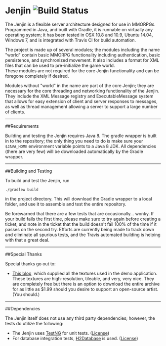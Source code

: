 Jenjin ![Build Status](https://travis-ci.org/floralvikings/jenjin.svg?branch=jenjin-184)
=====

The Jenjin is a flexible server architecture designed for use in MMORPGs.
Programmed in Java, and built with Gradle, it is runnable on virtually any operating
system; it has been tested in OSX 10.8 and 10.9, Ubuntu 14.04, Windows 7, and is integrated
with Travis CI for build automation.

The project is made up of several modules; the modules including the name "world" contain
basic MMORPG functionality including authentication, basic persistence, and synchronized movement.
It also includes a format for XML files that can be used to pre-initialize the game world.  
These modules are not required for the core Jenjin functionality and can be foregone completely if desired.

Modules without "world" in the name are part of the core Jenjin; they are necessary for the
core threading and networking functionality of the Jenjin.  They include the XML Message registry and ExecutableMessage
system that allows for easy extension of client and server responses to messages, as well as thread management
allowing a server to support a large number of clients.

***

##Requirements

Building and testing the Jenjin requires Java 8.  The gradle wrapper is built in to the repository; the only thing
you need to do is make sure your ```$JAVA_HOME``` environment variable points to a Java 8 JDK.  All dependencies (there
are very few) will be downloaded automatically by the Gradle wrapper.

***

##Building and Testing

To build and test the Jenjin, run

`./gradlew build`

in the project directory.  This will download the Gradle wrapper to a local folder, and use it to assemble and test the
entire repository.

Be forewarned that there are a few tests that are occasionally... wonky.  If your build fails the first time, please
make sure to try again before creating a ticket, and note in the ticket that the build doesn't fail 100% of the time
if it passes on the second try.  Efforts are currently being made to track down and eliminate all spurious tests, and
the Travis automated building is helping with that a great deal.

***

##Special Thanks

Special thanks go out to:

* [This blog](http://seamless-pixels.blogspot.co.uk/), which supplied all the textures used in the demo application.  These
textures are high-resolution, tileable, and very, very nice.  They are completely free but there is an option to download the entire
archive for as little as $1.99 should you desire to support an open-source artist. (You should.)

***

##Dependencies

The Jenjin itself does not use any third party dependencies; however, the tests do utilize the following:

* The Jenjin uses [TestNG](http://testng.org/doc/index.html) for unit tests. ([License](http://testng.org/license/))
* For database integration tests, [H2Database](http://h2database.com/html/main.html) is used. ([License](http://h2database.com/html/license.html))
